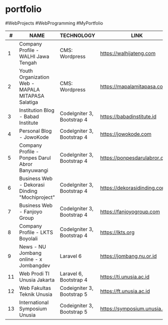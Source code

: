 # portfolio
#WebProjects #WebProgramming #MyPortfolio

| #   | NAME                                              	| TECHNOLOGY                                     	| LINK                                 	| YEAR |
|-----|---------------------------------------------------	|-----------------------------------------------	|--------------------------------------	|------|
|  1  | Company Profile - WALHI Jawa Tengah                	| CMS: Wordpress				                        	| https://walhijateng.com             	| 2018 |
|  2  | Youth Organization Web - MAPALA MITAPASA Salatiga  	| CMS: Wordpress		                        	    | https://mapalamitapasa.com           	| 2019 |
|  3  | Institution Blog - Babad Institute				 	        | CodeIgniter 3, Bootstrap 4                      | https://babadinstitute.id            	| 2020 |
|  4  | Personal Blog - JowoKode				            	      | CodeIgniter 3, Bootstrap 4                      | https://jowokode.com     	          	| 2020 |
|  5  | Company Profile - Ponpes Darul Abror Banyuwangi     | CodeIgniter 3, Bootstrap 4		              	  | https://ponpesdarulabror.com        	| 2020 |
|  6  | Business Web - Dekorasi Dinding "Mochiproject"      | CodeIgniter 3, Bootstrap 4  	              	  | https://dekorasidinding.com    	    	| 2020 |
|  7  | Business Web - Fanjoyo Group                        | CodeIgniter 3, Bootstrap 4                      | https://fanjoyogroup.com              | 2020 |
|  8  | Company Profile - LKTS Boyolali                     | CodeIgniter 3, Bootstrap 4                      | https://lkts.org                      | 2021 |
|  9  | News - NU Jombang online - x Jombangdev             | Laravel 6                                       | https://jombang.nu.or.id              | 2021 |
|  11 | Web Prodi TI Unusia Jakarta                         | Laravel 6, Bootstrap 4                          | https://ti.unusia.ac.id               | 2021 |
|  12 | Web Fakultas Teknik Unusia                          | Codeigniter 3, Bootstrap 5                      | https://ft.unusia.ac.id               | 2021 |
|  13 | International Symposium Unusia                      | Codeigniter 3, Bootstrap 5                      | https://symposium.unusia.ac.id        | 2021 |

  
